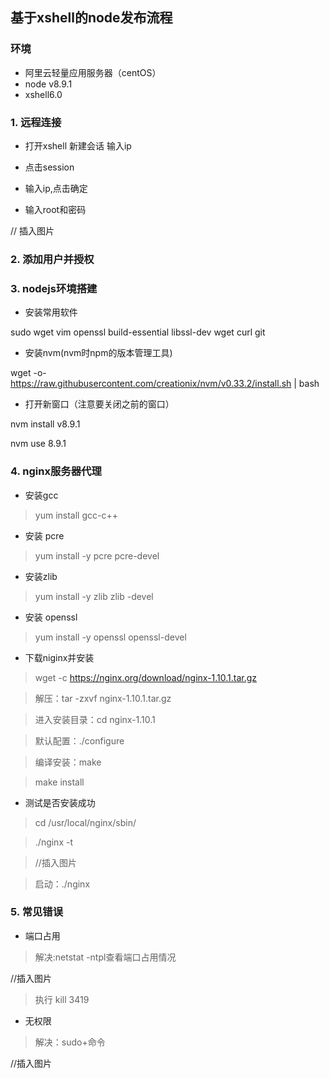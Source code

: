 ## 基于xshell的node发布流程
### 环境
* 阿里云轻量应用服务器（centOS）
* node v8.9.1
* xshell6.0

### 1. 远程连接
* 打开xshell 新建会话 输入ip

* 点击session
* 输入ip,点击确定
* 输入root和密码

// 插入图片

### 2. 添加用户并授权
### 3. nodejs环境搭建
* 安装常用软件

sudo wget vim openssl build-essential libssl-dev wget curl git

* 安装nvm(nvm时npm的版本管理工具)

wget -o- https://raw.githubusercontent.com/creationix/nvm/v0.33.2/install.sh | bash

* 打开新窗口（注意要关闭之前的窗口）

nvm install v8.9.1

nvm use 8.9.1

### 4. nginx服务器代理
*  安装gcc
>yum install gcc-c++
* 安装 pcre
>yum install -y pcre pcre-devel
* 安装zlib
>yum install -y zlib zlib -devel
* 安装 openssl
>yum install -y openssl openssl-devel
* 下载niginx并安装
>wget -c https://nginx.org/download/nginx-1.10.1.tar.gz

>解压：tar -zxvf nginx-1.10.1.tar.gz

>进入安装目录：cd nginx-1.10.1

> 默认配置：./configure

>编译安装：make

>make install
* 测试是否安装成功

>cd /usr/local/nginx/sbin/

>./nginx -t

>//插入图片

>启动：./nginx
### 5. 常见错误
* 端口占用

>解决:netstat -ntpl查看端口占用情况

//插入图片

>执行 kill 3419
* 无权限

>解决：sudo+命令

//插入图片
